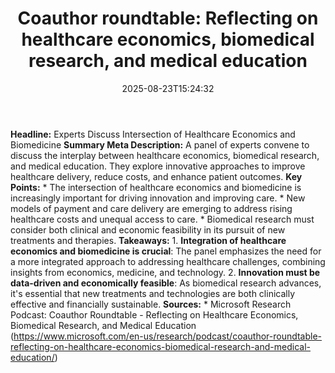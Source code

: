 ﻿---
title: "Coauthor roundtable: Reflecting on healthcare economics, biomedical research, and medical education"
date: "2025-08-23T15:24:32"
category: "Markets"
summary: ""
slug: "coauthor roundtable reflecting on healthcare economics biome"
source_urls:
  - "https://www.microsoft.com/en-us/research/podcast/coauthor-roundtable-reflecting-on-healthcare-economics-biomedical-research-and-medical-education/"
seo:
  title: "Coauthor roundtable: Reflecting on healthcare economics, biomedical research, and medical education | Hash n Hedge"
  description: ""
  keywords: ["news", "markets", "brief"]
---
**Headline:** Experts Discuss Intersection of Healthcare Economics and Biomedicine  **Summary Meta Description:** A panel of experts convene to discuss the interplay between healthcare economics, biomedical research, and medical education. They explore innovative approaches to improve healthcare delivery, reduce costs, and enhance patient outcomes.  **Key Points:**  * The intersection of healthcare economics and biomedicine is increasingly important for driving innovation and improving care. * New models of payment and care delivery are emerging to address rising healthcare costs and unequal access to care. * Biomedical research must consider both clinical and economic feasibility in its pursuit of new treatments and therapies.  **Takeaways:**  1. **Integration of healthcare economics and biomedicine is crucial**: The panel emphasizes the need for a more integrated approach to addressing healthcare challenges, combining insights from economics, medicine, and technology. 2. **Innovation must be data-driven and economically feasible**: As biomedical research advances, it's essential that new treatments and technologies are both clinically effective and financially sustainable.  **Sources:**  * Microsoft Research Podcast: Coauthor Roundtable - Reflecting on Healthcare Economics, Biomedical Research, and Medical Education (https://www.microsoft.com/en-us/research/podcast/coauthor-roundtable-reflecting-on-healthcare-economics-biomedical-research-and-medical-education/) 
